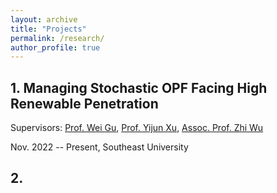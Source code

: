 ```yaml
---
layout: archive
title: "Projects"
permalink: /research/
author_profile: true
---
```


## 1. Managing Stochastic OPF Facing High Renewable Penetration

Supervisors: [Prof. Wei Gu](https://ee.seu.edu.cn/2021/0331/c25364a366894/page.htm), [Prof. Yijun Xu](https://sites.google.com/view/yijunxu/home), [Assoc. Prof. Zhi Wu](http://www.wuzhiseu.com/)

Nov. 2022 -- Present, Southeast University



## 2. 